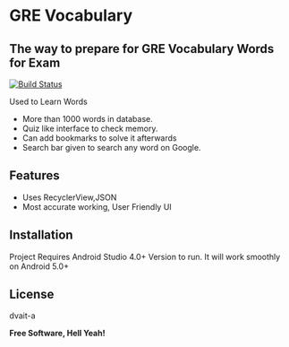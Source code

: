 # GRE Vocabulary
## The way to prepare for GRE Vocabulary Words for Exam



[![Build Status](https://travis-ci.org/joemccann/dillinger.svg?branch=master)](https://travis-ci.org/joemccann/dillinger)


Used to Learn Words 
- More than 1000 words in database.
- Quiz like interface to check memory.
- Can add bookmarks to solve it afterwards
- Search bar given to search any word on Google.


## Features

- Uses RecyclerView,JSON
- Most accurate working, User Friendly UI



## Installation

Project Requires Android Studio 4.0+ Version to run.
It will work smoothly on Android 5.0+



## License

dvait-a

**Free Software, Hell Yeah!**

